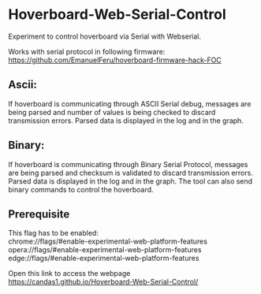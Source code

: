 # Hoverboard-Web-Serial-Control

Experiment to control hoverboard via Serial with Webserial.

Works with serial protocol in following firmware:
https://github.com/EmanuelFeru/hoverboard-firmware-hack-FOC

## Ascii:
If hoverboard is communicating through ASCII Serial debug, messages are being parsed and number of values is being checked to discard transmission errors.
Parsed data is displayed in the log and in the graph.

## Binary:
If hoverboard is communicating through Binary Serial Protocol, messages are being parsed and checksum is validated to discard transmission errors.
Parsed data is displayed in the log and in the graph.
The tool can also send binary commands to control the hoverboard.

## Prerequisite
This flag has to be enabled:<br>
chrome://flags/#enable-experimental-web-platform-features<br>
opera://flags/#enable-experimental-web-platform-features<br>
edge://flags/#enable-experimental-web-platform-features<br>

Open this link to access the webpage
https://candas1.github.io/Hoverboard-Web-Serial-Control/



